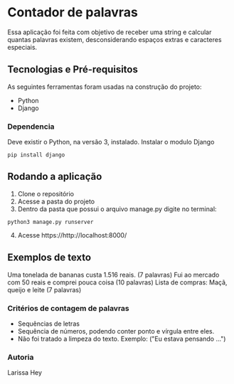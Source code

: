 # Contador de palavras

Essa aplicação foi feita com objetivo de receber uma string e calcular quantas palavras existem, desconsiderando espaços extras e caracteres especiais.

## Tecnologias e Pré-requisitos

As seguintes ferramentas foram usadas na construção do projeto:
- Python
- Django

### Dependencia

Deve existir o Python, na versão 3, instalado.
Instalar o modulo Django

```shell
pip install django
```

## Rodando a aplicação

1. Clone o repositório
2. Acesse a pasta do projeto
3. Dentro da pasta que possui o arquivo manage.py digite no terminal:

```shell
python3 manage.py runserver
```

4. Acesse https://http://localhost:8000/

## Exemplos de texto

Uma tonelada de bananas custa 1.516 reais. (7 palavras)
Fui ao mercado com 50 reais e comprei pouca coisa (10 palavras)
Lista de compras: Maçã, queijo e leite (7 palavras)

### Critérios de contagem de palavras

- Sequências de letras
- Sequência de números, podendo conter ponto e vírgula entre eles.
- Não foi tratado a limpeza do texto. Exemplo: ("Eu estava pensando ...")

### Autoria

Larissa Hey